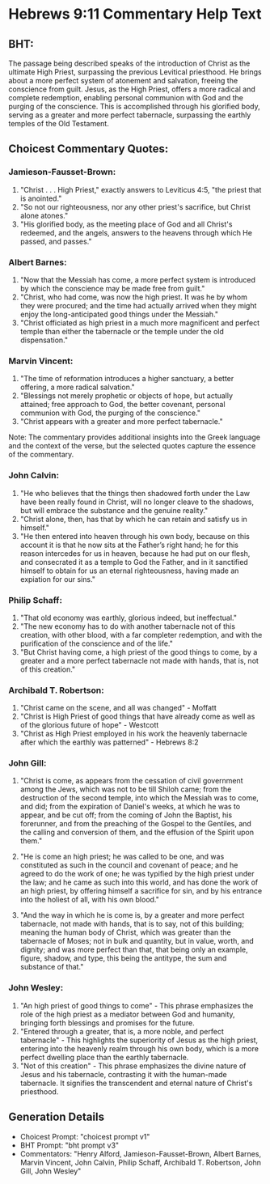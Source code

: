 # Hebrews 9:11 Commentary Help Text

## BHT:
The passage being described speaks of the introduction of Christ as the ultimate High Priest, surpassing the previous Levitical priesthood. He brings about a more perfect system of atonement and salvation, freeing the conscience from guilt. Jesus, as the High Priest, offers a more radical and complete redemption, enabling personal communion with God and the purging of the conscience. This is accomplished through his glorified body, serving as a greater and more perfect tabernacle, surpassing the earthly temples of the Old Testament.

## Choicest Commentary Quotes:
### Jamieson-Fausset-Brown:
1. "Christ . . . High Priest," exactly answers to Leviticus 4:5, "the priest that is anointed."
2. "So not our righteousness, nor any other priest's sacrifice, but Christ alone atones."
3. "His glorified body, as the meeting place of God and all Christ's redeemed, and the angels, answers to the heavens through which He passed, and passes."

### Albert Barnes:
1. "Now that the Messiah has come, a more perfect system is introduced by which the conscience may be made free from guilt."
2. "Christ, who had come, was now the high priest. It was he by whom they were procured; and the time had actually arrived when they might enjoy the long-anticipated good things under the Messiah."
3. "Christ officiated as high priest in a much more magnificent and perfect temple than either the tabernacle or the temple under the old dispensation."

### Marvin Vincent:
1. "The time of reformation introduces a higher sanctuary, a better offering, a more radical salvation."
2. "Blessings not merely prophetic or objects of hope, but actually attained; free approach to God, the better covenant, personal communion with God, the purging of the conscience."
3. "Christ appears with a greater and more perfect tabernacle."

Note: The commentary provides additional insights into the Greek language and the context of the verse, but the selected quotes capture the essence of the commentary.

### John Calvin:
1. "He who believes that the things then shadowed forth under the Law have been really found in Christ, will no longer cleave to the shadows, but will embrace the substance and the genuine reality."
2. "Christ alone, then, has that by which he can retain and satisfy us in himself."
3. "He then entered into heaven through his own body, because on this account it is that he now sits at the Father’s right hand; he for this reason intercedes for us in heaven, because he had put on our flesh, and consecrated it as a temple to God the Father, and in it sanctified himself to obtain for us an eternal righteousness, having made an expiation for our sins."

### Philip Schaff:
1. "That old economy was earthly, glorious indeed, but ineffectual."
2. "The new economy has to do with another tabernacle not of this creation, with other blood, with a far completer redemption, and with the purification of the conscience and of the life."
3. "But Christ having come, a high priest of the good things to come, by a greater and a more perfect tabernacle not made with hands, that is, not of this creation."

### Archibald T. Robertson:
1. "Christ came on the scene, and all was changed" - Moffatt
2. "Christ is High Priest of good things that have already come as well as of the glorious future of hope" - Westcott
3. "Christ as High Priest employed in his work the heavenly tabernacle after which the earthly was patterned" - Hebrews 8:2

### John Gill:
1. "Christ is come, as appears from the cessation of civil government among the Jews, which was not to be till Shiloh came; from the destruction of the second temple, into which the Messiah was to come, and did; from the expiration of Daniel's weeks, at which he was to appear, and be cut off; from the coming of John the Baptist, his forerunner, and from the preaching of the Gospel to the Gentiles, and the calling and conversion of them, and the effusion of the Spirit upon them."

2. "He is come an high priest; he was called to be one, and was constituted as such in the council and covenant of peace; and he agreed to do the work of one; he was typified by the high priest under the law; and he came as such into this world, and has done the work of an high priest, by offering himself a sacrifice for sin, and by his entrance into the holiest of all, with his own blood."

3. "And the way in which he is come is, by a greater and more perfect tabernacle, not made with hands, that is to say, not of this building; meaning the human body of Christ, which was greater than the tabernacle of Moses; not in bulk and quantity, but in value, worth, and dignity; and was more perfect than that, that being only an example, figure, shadow, and type, this being the antitype, the sum and substance of that."

### John Wesley:
1. "An high priest of good things to come" - This phrase emphasizes the role of the high priest as a mediator between God and humanity, bringing forth blessings and promises for the future.
2. "Entered through a greater, that is, a more noble, and perfect tabernacle" - This highlights the superiority of Jesus as the high priest, entering into the heavenly realm through his own body, which is a more perfect dwelling place than the earthly tabernacle.
3. "Not of this creation" - This phrase emphasizes the divine nature of Jesus and his tabernacle, contrasting it with the human-made tabernacle. It signifies the transcendent and eternal nature of Christ's priesthood.


## Generation Details
- Choicest Prompt: "choicest prompt v1"
- BHT Prompt: "bht prompt v3"
- Commentators: "Henry Alford, Jamieson-Fausset-Brown, Albert Barnes, Marvin Vincent, John Calvin, Philip Schaff, Archibald T. Robertson, John Gill, John Wesley"
